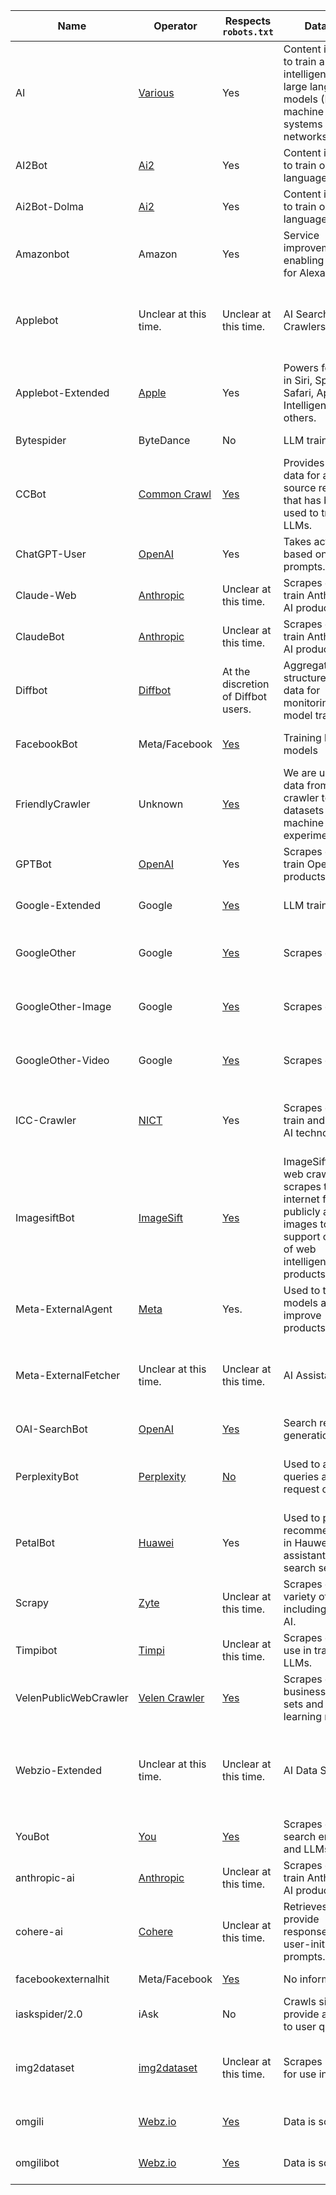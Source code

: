 | Name | Operator | Respects `robots.txt` | Data use | Visit regularity | Description |
|-----|----------|-----------------------|----------|------------------|-------------|
| AI | [Various](https://postopen.org/content-protection-project/) | Yes | Content is used to train artificial intelligence (AI), large language models (LLM), machine learning systems or neural networks. | No information. provided. | PostOpen recommendation. | 
| AI2Bot | [Ai2](https://allenai.org/crawler) | Yes | Content is used to train open language models. | No information. provided. | Explores 'certain domains' to find web content. | 
| Ai2Bot-Dolma | [Ai2](https://allenai.org/crawler) | Yes | Content is used to train open language models. | No information. provided. | Explores 'certain domains' to find web content. | 
| Amazonbot | Amazon | Yes | Service improvement and enabling answers for Alexa users. | No information. provided. | Includes references to crawled website when surfacing answers via Alexa; does not clearly outline other uses. | 
| Applebot | Unclear at this time. | Unclear at this time. | AI Search Crawlers | Unclear at this time. | Applebot is a web crawler used by Apple to index search results that allow the Siri AI Assistant to answer user questions. Siri's answers normally contain references to the website. More info can be found at https://darkvisitors.com/agents/agents/applebot | 
| Applebot-Extended | [Apple](https://support.apple.com/en-us/119829#datausage) | Yes | Powers features in Siri, Spotlight, Safari, Apple Intelligence, and others. | Unclear at this time. | Apple has a secondary user agent, Applebot-Extended ... [that is] used to train Apple's foundation models powering generative AI features across Apple products, including Apple Intelligence, Services, and Developer Tools. | 
| Bytespider | ByteDance | No | LLM training. | Unclear at this time. | Downloads data to train LLMS, including ChatGPT competitors. | 
| CCBot | [Common Crawl](https://commoncrawl.org) | [Yes](https://commoncrawl.org/ccbot) | Provides crawl data for an open source repository that has been used to train LLMs. | Unclear at this time. | Sources data that is made openly available and is used to train AI models. | 
| ChatGPT-User | [OpenAI](https://openai.com) | Yes | Takes action based on user prompts. | Only when prompted by a user. | Used by plugins in ChatGPT to answer queries based on user input. | 
| Claude-Web | [Anthropic](https://www.anthropic.com) | Unclear at this time. | Scrapes data to train Anthropic's AI products. | No information. provided. | Scrapes data to train LLMs and AI products offered by Anthropic. | 
| ClaudeBot | [Anthropic](https://www.anthropic.com) | Unclear at this time. | Scrapes data to train Anthropic's AI products. | No information. provided. | Scrapes data to train LLMs and AI products offered by Anthropic. | 
| Diffbot | [Diffbot](https://www.diffbot.com/) | At the discretion of Diffbot users. | Aggregates structured web data for monitoring and AI model training. | Unclear at this time. | Diffbot is an application used to parse web pages into structured data; this data is used for monitoring or AI model training. | 
| FacebookBot | Meta/Facebook | [Yes](https://developers.facebook.com/docs/sharing/bot/) | Training language models | Up to 1 page per second | Officially used for training Meta "speech recognition technology," unknown if used to train Meta AI specifically. | 
| FriendlyCrawler | Unknown | [Yes](https://imho.alex-kunz.com/2024/01/25/an-update-on-friendly-crawler) | We are using the data from the crawler to build datasets for machine learning experiments. | Unclear at this time. | Unclear who the operator is; but data is used for training/machine learning. | 
| GPTBot | [OpenAI](https://openai.com) | Yes | Scrapes data to train OpenAI's products. | No information. | Data is used to train current and future models, removed paywalled data, PII and data that violates the company's policies. | 
| Google-Extended | Google | [Yes](https://developers.google.com/search/docs/crawling-indexing/overview-google-crawlers) | LLM training. | No information. | Used to train Gemini and Vertex AI generative APIs. Does not impact a site's inclusion or ranking in Google Search. | 
| GoogleOther | Google | [Yes](https://developers.google.com/search/docs/crawling-indexing/overview-google-crawlers) | Scrapes data. | No information. | "Used by various product teams for fetching publicly accessible content from sites. For example, it may be used for one-off crawls for internal research and development." | 
| GoogleOther-Image | Google | [Yes](https://developers.google.com/search/docs/crawling-indexing/overview-google-crawlers) | Scrapes data. | No information. | "Used by various product teams for fetching publicly accessible content from sites. For example, it may be used for one-off crawls for internal research and development." | 
| GoogleOther-Video | Google | [Yes](https://developers.google.com/search/docs/crawling-indexing/overview-google-crawlers) | Scrapes data. | No information. | "Used by various product teams for fetching publicly accessible content from sites. For example, it may be used for one-off crawls for internal research and development." | 
| ICC-Crawler | [NICT](https://nict.go.jp) | Yes | Scrapes data to train and support AI technologies. | No information. | Use the collected data for artificial intelligence technologies; provide data to third parties, including commercial companies; those companies can use the data for their own business. | 
| ImagesiftBot | [ImageSift](https://imagesift.com) | [Yes](https://imagesift.com/about) | ImageSiftBot is a web crawler that scrapes the internet for publicly available images to support our suite of web intelligence products | No information. | Once images and text are downloaded from a webpage, ImageSift analyzes this data from the page and stores the information in an index. Our web intelligence products use this index to enable search and retrieval of similar images. | 
| Meta-ExternalAgent | [Meta](https://developers.facebook.com/docs/sharing/webmasters/web-crawlers) | Yes. | Used to train models and improve products. | No information. | "The Meta-ExternalAgent crawler crawls the web for use cases such as training AI models or improving products by indexing content directly." | 
| Meta-ExternalFetcher | Unclear at this time. | Unclear at this time. | AI Assistants | Unclear at this time. | Meta-ExternalFetcher is dispatched by Meta AI products in response to user prompts, when they need to fetch an individual links. More info can be found at https://darkvisitors.com/agents/agents/meta-externalfetcher | 
| OAI-SearchBot | [OpenAI](https://openai.com) | [Yes](https://platform.openai.com/docs/bots) | Search result generation. | No information. | Crawls sites to surface as results in SearchGPT. | 
| PerplexityBot | [Perplexity](https://www.perplexity.ai/) | [No](https://www.macstories.net/stories/wired-confirms-perplexity-is-bypassing-efforts-by-websites-to-block-its-web-crawler/) | Used to answer queries at the request of users. | Takes action based on user prompts. | Operated by Perplexity to obtain results in response to user queries. | 
| PetalBot | [Huawei](https://huawei.com/) | Yes | Used to provide recommendations in Hauwei assistant and AI search services. | No explicit frequency provided. | Operated by Huawei to provide search and AI assistant services. | 
| Scrapy | [Zyte](https://www.zyte.com) | Unclear at this time. | Scrapes data a variety of uses including training AI. | No information. | "AI and machine learning applications often need large amounts of quality data, and web data extraction is a fast, efficient way to build structured data sets." | 
| Timpibot | [Timpi](https://timpi.io) | Unclear at this time. | Scrapes data for use in training LLMs. | No information. | Makes data available for training AI models. | 
| VelenPublicWebCrawler | [Velen Crawler](https://velen.io) | [Yes](https://velen.io) | Scrapes data for business data sets and machine learning models. | No information. | "Our goal with this crawler is to build business datasets and machine learning models to better understand the web." | 
| Webzio-Extended | Unclear at this time. | Unclear at this time. | AI Data Scrapers | Unclear at this time. | Webzio-Extended is a web crawler used by Webz.io to maintain a repository of web crawl data that it sells to other companies, including those using it to train AI models. More info can be found at https://darkvisitors.com/agents/agents/webzio-extended | 
| YouBot | [You](https://about.you.com/youchat/) | [Yes](https://about.you.com/youbot/) | Scrapes data for search engine and LLMs. | No information. | Retrieves data used for You.com web search engine and LLMs. | 
| anthropic-ai | [Anthropic](https://www.anthropic.com) | Unclear at this time. | Scrapes data to train Anthropic's AI products. | No information. provided. | Scrapes data to train LLMs and AI products offered by Anthropic. | 
| cohere-ai | [Cohere](https://cohere.com) | Unclear at this time. | Retrieves data to provide responses to user-initiated prompts. | Takes action based on user prompts. | Retrieves data based on user prompts. | 
| facebookexternalhit | Meta/Facebook | [Yes](https://developers.facebook.com/docs/sharing/bot/) | No information. | Unclear at this time. | Unclear at this time. | 
| iaskspider/2.0 | iAsk | No | Crawls sites to provide answers to user queries. | Unclear at this time. | Used to provide answers to user queries. | 
| img2dataset | [img2dataset](https://github.com/rom1504/img2dataset) | Unclear at this time. | Scrapes images for use in LLMs. | At the discretion of img2dataset users. | Downloads large sets of images into datasets for LLM training or other purposes. | 
| omgili | [Webz.io](https://webz.io/) | [Yes](https://webz.io/blog/web-data/what-is-the-omgili-bot-and-why-is-it-crawling-your-website/) | Data is sold. | No information. | Crawls sites for APIs used by Hootsuite, Sprinklr, NetBase, and other companies. Data also sold for research purposes or LLM training. | 
| omgilibot | [Webz.io](https://webz.io/) | [Yes](https://web.archive.org/web/20170704003301/http://omgili.com/Crawler.html) | Data is sold. | No information. | Legacy user agent initially used for Omgili search engine. Unknown if still used, `omgili` agent still used by Webz.io. | 
